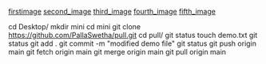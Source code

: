 
[firstimage](https://user-images.githubusercontent.com/140942003/280525538-02050641-b2de-4d03-816c-37942ee5bcaf.png)
[second_image](https://user-images.githubusercontent.com/140942003/280525542-131c316f-6455-4af7-b6be-211716f97a16.png)
[third_image](https://user-images.githubusercontent.com/140942003/280525547-fb4450c0-6419-40ec-869c-570dc35b0731.png)
[fourth_image](https://user-images.githubusercontent.com/140942003/280525548-a87d828d-d126-4a44-aba0-9a49257f7ac8.png)
[fifth_image](https://user-images.githubusercontent.com/140942003/280525549-49bc92a1-99d9-4ed7-8466-1f34354ffacd.png)

cd Desktop/
mkdir mini
cd mini
git clone https://github.com/PallaSwetha/pull.git
cd pull/
git status
touch demo.txt
git status 
git add .
git commit -m "modified demo file"
git status
git push origin main
git fetch origin main
git merge origin main
git pull origin main

